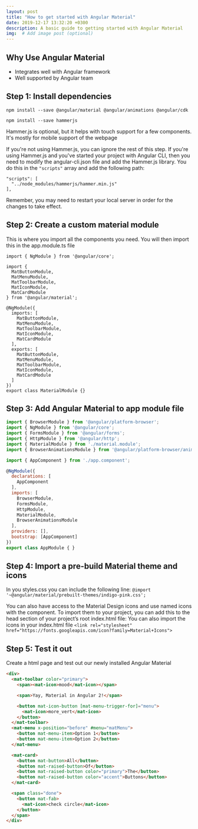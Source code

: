 ```yaml
---
layout: post
title: "How to get started with Angular Material"
date: 2019-12-17 13:32:20 +0300
description: A basic guide to getting started with Angular Material
img:  # Add image post (optional)
---
```


## Why Use Angular Material
* Integrates well with Angular framework
* Well supported by Angular team

## Step 1: Install dependencies
```
npm install --save @angular/material @angular/animations @angular/cdk
```
```
npm install --save hammerjs
```
Hammer.js is optional, but it helps with touch support for a few components. It's mostly for mobile support of the webpage

If you're not using Hammer.js, you can ignore the rest of this step.
If you're using Hammer.js and you've started your project with Angular CLI, then you need to modify the angular-cli.json file and add the Hammer.js library. You do this in the ```"scripts"``` array and add the following path:

```
"scripts": [
  "../node_modules/hammerjs/hammer.min.js"
],
```

Remember, you may need to restart your local server in order for the changes to take effect.

## Step 2: Create a custom material module
This is where you import all the components you need. You will then import this in the app.module.ts file
```
import { NgModule } from '@angular/core';

import {
  MatButtonModule,
  MatMenuModule,
  MatToolbarModule,
  MatIconModule,
  MatCardModule
} from '@angular/material';

@NgModule({
  imports: [
    MatButtonModule,
    MatMenuModule,
    MatToolbarModule,
    MatIconModule,
    MatCardModule
  ],
  exports: [
    MatButtonModule,
    MatMenuModule,
    MatToolbarModule,
    MatIconModule,
    MatCardModule
  ]
})
export class MaterialModule {}
```
## Step 3: Add Angular Material to app module file

```js
import { BrowserModule } from '@angular/platform-browser';
import { NgModule } from '@angular/core';
import { FormsModule } from '@angular/forms';
import { HttpModule } from '@angular/http';
import { MaterialModule } from './material.module';
import { BrowserAnimationsModule } from '@angular/platform-browser/animations';

import { AppComponent } from './app.component';

@NgModule({
  declarations: [
    AppComponent
  ],
  imports: [
    BrowserModule,
    FormsModule,
    HttpModule,
    MaterialModule,
    BrowserAnimationsModule
  ],
  providers: [],
  bootstrap: [AppComponent]
})
export class AppModule { }
```

## Step 4: Import a pre-build Material theme and icons
In you styles.css you can include the following line:
```@import '~@angular/material/prebuilt-themes/indigo-pink.css';```

You can also have access to the Material Design icons and use named icons with the <mat-icon> component. To import them to your project, you can add this to the head section of your project’s root index.html file:
You can also import the icons in your index.html file
```<link rel="stylesheet" href="https://fonts.googleapis.com/icon?family=Material+Icons">```

## Step 5: Test it out
Create a html page and test out our newly installed Angular Material
```html
<div>
  <mat-toolbar color="primary">
    <span><mat-icon>mood</mat-icon></span>

    <span>Yay, Material in Angular 2!</span>

    <button mat-icon-button [mat-menu-trigger-for]="menu">
      <mat-icon>more_vert</mat-icon>
    </button>
  </mat-toolbar>
  <mat-menu x-position="before" #menu="matMenu">
    <button mat-menu-item>Option 1</button>
    <button mat-menu-item>Option 2</button>
  </mat-menu>

  <mat-card>
    <button mat-button>All</button>
    <button mat-raised-button>Of</button>
    <button mat-raised-button color="primary">The</button>
    <button mat-raised-button color="accent">Buttons</button>
  </mat-card>

  <span class="done">
    <button mat-fab>
      <mat-icon>check circle</mat-icon>
    </button>
  </span>
</div>
```

